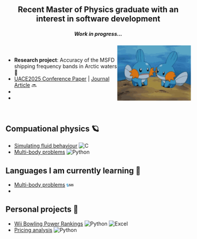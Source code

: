 ## <div align="center">Recent Master of Physics graduate with an interest in software development</div> 
##### <div align="center">Work in progress...</div> 


<img src="/Content/mudkip.gif" align="right" width="200" />

<br/> 

- **Research project**: Accuracy of the MSFD shipping frequency bands in Arctic waters 🌊
- [UACE2025 Conference Paper](/Content/Blondel_etal_UACE2025_v1.pdf) | [Journal Article](/Content/Blondel_etal_UACE2025_v1.pdf) 🔜
- 
- 

<br/>



## Compuational physics 🪐
- [Simulating fluid behaviour](https://github.com/cooperdylan19/fluid-solver)  ![C](https://img.shields.io/badge/c-%2300599C.svg?style=for-the-badge&logo=c&logoColor=white)
- [Multi-body problems](...)  ![Python](https://img.shields.io/badge/Python-3670A0?style=flat&logo=python&logoColor=ffdd54)

## Languages I am currently learning 🌱
- [Multi-body problems](...) <img src="/Content/SAS_logo.png" width=4% height=4%>
-

## Personal projects 🎳
- [Wii Bowling Power Rankings](...)  ![Python](https://img.shields.io/badge/Python-3670A0?style=flat&logo=python&logoColor=ffdd54) ![Excel](https://img.shields.io/badge/Microsoft_Excel-217346?style=for-the-badge&logo=microsoft-excel&logoColor=white)
- [Pricing analysis](...) ![Python](https://img.shields.io/badge/Python-3670A0?style=flat&logo=python&logoColor=ffdd54)
